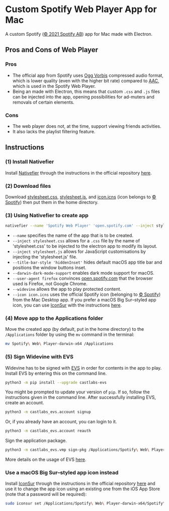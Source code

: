 # Custom Spotify Web Player App for Mac
A custom Spotify ([© 2021 Spotify AB](https://www.spotify.com/uk/legal/end-user-agreement/)) app for Mac made with Electron.

## Pros and Cons of Web Player
### Pros
- The official app from Spotify uses [Ogg Vorbis](https://xiph.org/vorbis/) compressed audio format, which is lower quality (even with the higher bit rate) compared to [AAC](https://en.wikipedia.org/wiki/Advanced_Audio_Coding), which is used in the Spotify Web Player.
- Being an made with Electron, this means that custom `.css` and `.js` files can be injected into the app, opening possibilities for ad-muters and removals of certain elements.
### Cons
- The web player does not, at the time, support viewing friends activities.
- It also lacks the playlist filtering feature.

## Instructions
### (1) Install Nativefier
Install [Nativefier](https://github.com/nativefier/nativefier) through the instructions in the official repository [here](https://github.com/nativefier/nativefier#installation).

### (2) Download files
Download [stylesheet.css](https://github.com/ghzliahlam/spotify-web/blob/main/stylesheet.css), [stylesheet.js](https://github.com/ghzliahlam/spotify-web/blob/main/stylesheet.js), and [icon.icns](https://github.com/ghzliahlam/spotify-web/blob/main/icon.icns) (icon belongs to [© Spotify](https://www.spotify.com/uk/legal/end-user-agreement/)) then put them in the home directory.

### (3) Using Nativefier to create app
```zsh
nativefier --name 'Spotify Web Player' 'open.spotify.com' --inject stylesheet.css --inject stylesheet.js --title-bar-style 'hiddenInset' --darwin-dark-mode-support --user-agent firefox --widevine --icon icon.icns
```
- `--name` specifies the name of the app that is to be created.
- `--inject stylesheet.css` allows for a `.css` file by the name of 'stylesheet.css' to be injected to the electron app to modify its layout.
- `--inject stylesheet.js` allows for JavaScript customisations by injecting the 'stylesheet.js' file.
- `--title-bar-style 'hiddenInset'` hides default macOS app title bar and positions the window buttons inset.
- `--darwin-dark-mode-support` enables dark mode support for macOS.
- `--user-agent firefox` convinces [open.spotify.com](open.spotify.com) that the browser used is Firefox, not Google Chrome.
- `--widevine` allows the app to play protected content.
- `--icon icon.icns` uses the official Spotify icon (belonging to [© Spotify](https://www.spotify.com/uk/legal/end-user-agreement/)) from the Mac Desktop app. If you prefer a macOS Big Sur–styled app icon, you can use [IconSur](https://github.com/rikumi/iconsur) with the instructions [here](https://github.com/ghzliahlam/spotify-web#use-a-macos-big-surstyled-app-icon-instead).

### (4) Move app to the Applications folder
Move the created app (by default, put in the home directory) to the `/Applications` folder by using the `mv` command in the terminal:
```zsh
mv Spotify\ Web\ Player-darwin-x64 /Applications
```
### (5) Sign Widevine with EVS
Widevine has to be signed with [EVS](https://github.com/castlabs/electron-releases/wiki/EVS) in order for contents in the app to play. Install EVS by entering this on the command line.
```zsh
python3 -m pip install --upgrade castlabs-evs
```
You might be prompted to update your version of `pip`. If so, follow the instructions given in the command line.
After successfully installing EVS, create an account.
```zsh
python3 -m castlabs_evs.account signup
```
Or, if you already have an account, you can login to it.
```zsh
python3 -m castlabs_evs.account reauth
```
Sign the application package.
```zsh
python3 -m castlabs_evs.vmp sign-pkg /Applications/Spotify\ Web\ Player-darwin-x64
```
More details on the usage of EVS [here](https://github.com/castlabs/electron-releases/wiki/EVS).

### Use a macOS Big Sur–styled app icon instead
Install [IconSur](https://github.com/rikumi/iconsur) through the instructions in the official repository [here](https://github.com/rikumi/iconsur#installation) and use it to change the app icon using an existing one from the iOS App Store (note that a password will be required):
```zsh
sudo iconsur set /Applications/Spotify\ Web\ Player-darwin-x64/Spotify\ Web\ Player.app --keyword "Spotify"
```
